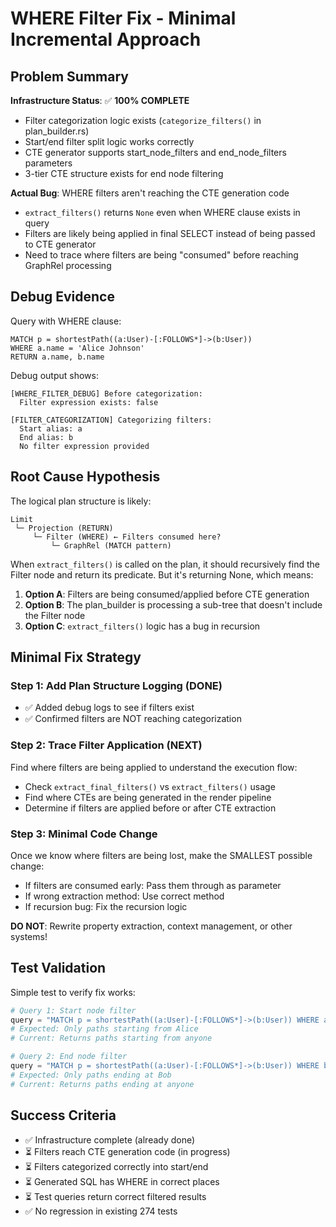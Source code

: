 # WHERE Filter Fix - Minimal Incremental Approach

## Problem Summary

**Infrastructure Status**: ✅ **100% COMPLETE**
- Filter categorization logic exists (`categorize_filters()` in plan_builder.rs)
- Start/end filter split logic works correctly  
- CTE generator supports start_node_filters and end_node_filters parameters
- 3-tier CTE structure exists for end node filtering

**Actual Bug**: WHERE filters aren't reaching the CTE generation code
- `extract_filters()` returns `None` even when WHERE clause exists in query
- Filters are likely being applied in final SELECT instead of being passed to CTE generator
- Need to trace where filters are being "consumed" before reaching GraphRel processing

## Debug Evidence

Query with WHERE clause:
```cypher
MATCH p = shortestPath((a:User)-[:FOLLOWS*]->(b:User))
WHERE a.name = 'Alice Johnson'
RETURN a.name, b.name
```

Debug output shows:
```
[WHERE_FILTER_DEBUG] Before categorization:
  Filter expression exists: false
  
[FILTER_CATEGORIZATION] Categorizing filters:
  Start alias: a
  End alias: b
  No filter expression provided
```

## Root Cause Hypothesis

The logical plan structure is likely:
```
Limit
 └─ Projection (RETURN)
     └─ Filter (WHERE) ← Filters consumed here?
         └─ GraphRel (MATCH pattern)
```

When `extract_filters()` is called on the plan, it should recursively find the Filter node and return its predicate. But it's returning None, which means:

1. **Option A**: Filters are being consumed/applied before CTE generation
2. **Option B**: The plan_builder is processing a sub-tree that doesn't include the Filter node  
3. **Option C**: `extract_filters()` logic has a bug in recursion

## Minimal Fix Strategy

### Step 1: Add Plan Structure Logging (DONE)
- ✅ Added debug logs to see if filters exist
- ✅ Confirmed filters are NOT reaching categorization

### Step 2: Trace Filter Application (NEXT)
Find where filters are being applied to understand the execution flow:
- Check `extract_final_filters()` vs `extract_filters()` usage
- Find where CTEs are being generated in the render pipeline
- Determine if filters are applied before or after CTE extraction

### Step 3: Minimal Code Change
Once we know where filters are being lost, make the SMALLEST possible change:
- If filters are consumed early: Pass them through as parameter
- If wrong extraction method: Use correct method  
- If recursion bug: Fix the recursion logic

**DO NOT**: Rewrite property extraction, context management, or other systems!

## Test Validation

Simple test to verify fix works:
```python
# Query 1: Start node filter
query = "MATCH p = shortestPath((a:User)-[:FOLLOWS*]->(b:User)) WHERE a.name = 'Alice' RETURN a.name"
# Expected: Only paths starting from Alice
# Current: Returns paths starting from anyone

# Query 2: End node filter  
query = "MATCH p = shortestPath((a:User)-[:FOLLOWS*]->(b:User)) WHERE b.name = 'Bob' RETURN b.name"
# Expected: Only paths ending at Bob
# Current: Returns paths ending at anyone
```

## Success Criteria

- ✅ Infrastructure complete (already done)
- ⏳ Filters reach CTE generation code (in progress)
- ⏳ Filters categorized correctly into start/end
- ⏳ Generated SQL has WHERE in correct places
- ⏳ Test queries return correct filtered results
- ✅ No regression in existing 274 tests
